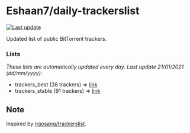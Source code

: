 
# Eshaan7/daily-trackerslist 

[![Last update](https://img.shields.io/badge/Last%20update-21/01/2021-blue.svg)](#)

Updated list of public BitTorrent trackers.

### Lists
*These lists are automatically updated every day. Last update 21/01/2021 (_dd/mm/yyyy_):*

* trackers_best (38 trackers) => [link](https://raw.githubusercontent.com/eshaan7/daily-trackerslist/master/trackers_best.txt)
* trackers_stable (91 trackers) => [link](https://raw.githubusercontent.com/eshaan7/daily-trackerslist/master/trackers_stable.txt)

## Note

Inspired by [ngosang/trackerslist](https://github.com/ngosang/trackerslist).
